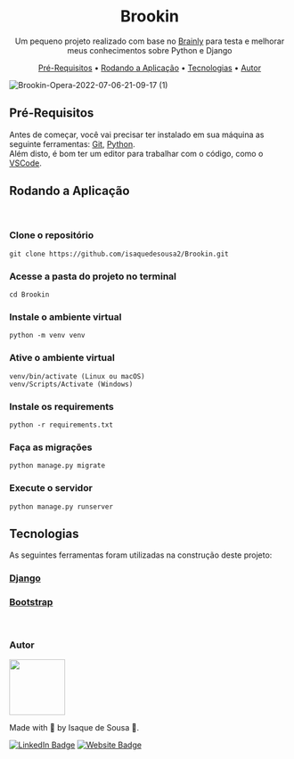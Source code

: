 <h1 align="center">Brookin</h1>
<p align="center">Um pequeno projeto realizado com base no <a href="https://brainly.com.br/">Brainly</a> para testa e melhorar meus conhecimentos sobre Python e Django
<p>

<p align="center">
    <a href="#pre-requisitos">Pré-Requisitos</a> •
    <a href="#rodando-a-aplicacao">Rodando a Aplicação</a> •
    <a href="#tecnologias">Tecnologias</a> •
    <a href="#autor">Autor</a>
<p>

![Brookin-Opera-2022-07-06-21-09-17 (1)](https://user-images.githubusercontent.com/72584838/177665899-31ae0f7d-e79b-4c3f-a8a2-9fd81a161e04.gif)


<h3 id="pre-requisitos">

## Pré-Requisitos
</h3>
Antes de começar, você vai precisar ter instalado em sua máquina as seguinte ferramentas: <a href="https://git-scm.com" target="_blank">Git</a>, <a href="https://www.python.org/downloads/" target="_blank">Python</a>. <br>
Além disto, é bom ter um editor para trabalhar com o código, como o <a href="https://code.visualstudio.com/" target="_blank">VSCode</a>.

<br />
<h3 id="rodando-a-aplicacao">

## Rodando a Aplicação
</h3>
<br />

### Clone o repositório
```
git clone https://github.com/isaquedesousa2/Brookin.git
```
### Acesse a pasta do projeto no terminal
```
cd Brookin
```
### Instale o ambiente virtual
```
python -m venv venv
```
### Ative o ambiente virtual
```
venv/bin/activate (Linux ou macOS)
venv/Scripts/Activate (Windows)
```
### Instale os requirements
```
python -r requirements.txt
```
### Faça as migrações
```
python manage.py migrate
```
### Execute o servidor 
```
python manage.py runserver
```

<h3 id="tecnologias">

## Tecnologias
</h3>
As seguintes ferramentas foram utilizadas na construção deste projeto:

### [Django](https://www.djangoproject.com/)
### [Bootstrap](https://getbootstrap.com/)

<br />

<h3 id="autor">Autor</h3>
<img src="https://avatars.githubusercontent.com/isaquedesousa2" height="100" />

Made with 💙 by Isaque de Sousa 👋.

[![LinkedIn Badge](https://img.shields.io/badge/LinkedIn-0077B5?style=for-the-badge&logo=linkedin&logoColor=white)](https://www.linkedin.com/in/isaque-de-sousa-675791216/) [![Website Badge](https://img.shields.io/badge/website-14141C?style=for-the-badge&logo=About.me&logoColor=white)](https://isaquedesousa.com.br/)